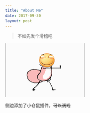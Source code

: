 ```yaml
---
title: "About Me"
date: 2017-09-30
layout: post
---
```


> 不如先发个滑稽吧

![](./pic/happy_fox.gif)

侧边添加了小仓鼠插件，~~可以调戏~~

